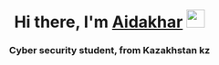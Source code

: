 <h1 align="center">Hi there, I'm <a href="https://daniilshat.ru/" target="_blank">Aidakhar</a> 
<img src="https://github.com/blackcater/blackcater/raw/main/images/Hi.gif" height="32"/></h1>
<h3 align="center">Cyber security student, from Kazakhstan kz</h3>
